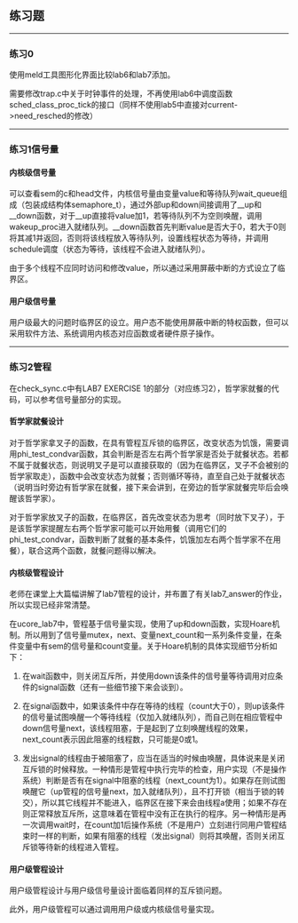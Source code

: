 ## 练习题

---

### 练习0

使用meld工具图形化界面比较lab6和lab7添加。

需要修改trap.c中关于时钟事件的处理，不再使用lab6中调度函数sched_class_proc_tick的接口（同样不使用lab5中直接对current->need_resched的修改）

---

### 练习1信号量

#### 内核级信号量

可以查看sem的c和head文件，内核信号量由变量value和等待队列wait_queue组成（包装成结构体semaphore_t），通过外部up和down间接调用了__up和__down函数，对于__up直接将value加1，若等待队列不为空则唤醒，调用wakeup_proc进入就绪队列。__down函数首先判断value是否大于0，若大于0则将其减1并返回，否则将该线程放入等待队列，设置线程状态为等待，并调用schedule调度（状态为等待，该线程不会进入就绪队列）。

由于多个线程不应同时访问和修改value，所以通过采用屏蔽中断的方式设立了临界区。

#### 用户级信号量

用户级最大的问题时临界区的设立。用户态不能使用屏蔽中断的特权函数，但可以采用软件方法、系统调用内核态对应函数或者硬件原子操作。

---

### 练习2管程

在check_sync.c中有LAB7 EXERCISE 1的部分（对应练习2），哲学家就餐的代码，可以参考信号量部分的实现。

#### 哲学家就餐设计

对于哲学家拿叉子的函数，在具有管程互斥锁的临界区，改变状态为饥饿，需要调用phi_test_condvar函数，其会判断是否左右两个哲学家是否处于就餐状态。若都不属于就餐状态，则说明叉子是可以直接获取的（因为在临界区，叉子不会被别的哲学家取走），函数中会改变状态为就餐；否则循环等待，直至自己处于就餐状态（说明当时旁边有哲学家在就餐，接下来会讲到，在旁边的哲学家就餐完毕后会唤醒该哲学家）。

对于哲学家放叉子的函数，在临界区，首先改变状态为思考（同时放下叉子），于是该哲学家提醒左右两个哲学家可能可以开始用餐（调用它们的phi_test_condvar，函数判断了就餐的基本条件，饥饿加左右两个哲学家不在用餐），联合这两个函数，就餐问题得以解决。

#### 内核级管程设计

老师在课堂上大篇幅讲解了lab7管程的设计，并布置了有关lab7_answer的作业，所以实现已经非常清楚。

在ucore_lab7中，管程基于信号量实现，使用了up和down函数，实现Hoare机制。所以用到了信号量mutex，next、变量next_count和一系列条件变量，在条件变量中有sem的信号量和count变量。关于Hoare机制的具体实现细节分析如下：

1. 在wait函数中，则关闭互斥所，并使用down该条件的信号量等待调用对应条件的signal函数（还有一些细节接下来会谈到）。

1. 在signal函数中，如果该条件中存在等待的线程（count大于0），则up该条件的信号量试图唤醒一个等待线程（仅加入就绪队列），而自己则在相应管程中down信号量next，该线程阻塞，于是起到了立刻唤醒线程的效果，next_count表示因此阻塞的线程数，只可能是0或1。

1. 发出signal的线程由于被阻塞了，应当在适当的时候由唤醒，具体说来是关闭互斥锁的时候释放。一种情形是管程中执行完毕的检查，用户实现（不是操作系统）判断是否有在signal中阻塞的线程（next_count为1）。如果存在则试图唤醒它（up管程的信号量next，加入就绪队列），且不打开锁（相当于锁的转交），所以其它线程并不能进入，临界区在接下来会由线程a使用；如果不存在则正常释放互斥所，这意味着在管程中没有正在执行的程序。另一种情形是再一次调用wait时，在count加1后操作系统（不是用户）立刻进行同用户管程结束时一样的判断，如果有阻塞的线程（发出signal）则将其唤醒，否则关闭互斥锁等待新的线程进入管程。

#### 用户级管程设计

用户级管程设计与用户级信号量设计面临着同样的互斥锁问题。

此外，用户级管程可以通过调用用户级或内核级信号量实现。
